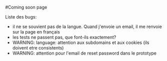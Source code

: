 #Coming soon page

Liste des bugs:
- il ne se souvient pas de la langue. Quand j'envoie un email, il me renvoie sur la page en français
- les tests ne passent pas, que font-ils exactement?
- WARNING: language: attention aux subdomains et aux cookies (ils doivent etre consistents)
- WARNING: attention pour l'email de reset password dans le prototype
